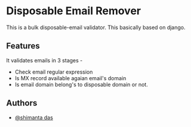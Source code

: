 
# Disposable Email Remover

This is a bulk disposable-email validator. This basically based on django.




## Features
It validates emails in 3 stages - 
- Check email regular expression
- Is MX record available agaian email's domain
- Is email domain belong's to disposable domain or not.


## Authors

- [@shimanta das](https://in.linkedin.com/in/shimanta-das-497167223)

